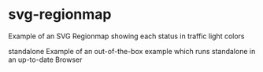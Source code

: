 # svg-regionmap
Example of an SVG Regionmap showing each status in traffic light colors

standalone
Example of an out-of-the-box example which runs standalone in an up-to-date Browser